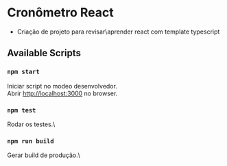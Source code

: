 # Cronômetro React
* Criação de projeto para revisar\aprender react com template typescript

## Available Scripts

### `npm start`

Iniciar script no modeo desenvolvedor.\
Abrir [http://localhost:3000](http://localhost:3000) no browser.


### `npm test`

Rodar os testes.\


### `npm run build`

Gerar build de produção.\
